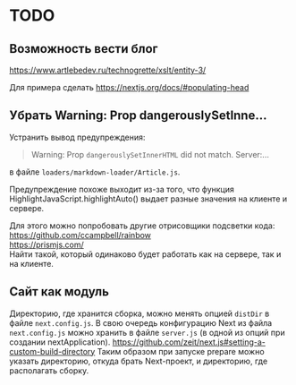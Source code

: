 TODO
====

Возможность вести блог
---------------------

https://www.artlebedev.ru/technogrette/xslt/entity-3/

Для примера сделать
https://nextjs.org/docs/#populating-head

Убрать Warning: Prop dangerouslySetInne...
------------------------------------------

Устранить вывод предупреждения:
> Warning: Prop `dangerouslySetInnerHTML` did not match. Server:...

в файле `loaders/markdown-loader/Article.js`.

Предупреждение похоже выходит из-за того, что 
функция HighlightJavaScript.highlightAuto()
выдает разные значения на клиенте и сервере.

Для этого можно попробовать другие отрисовщики подсветки кода:  
https://github.com/ccampbell/rainbow  
https://prismjs.com/  
Найти такой, который одинаково будет работать как на сервере, 
так и на клиенте.

Сайт как модуль
---------------

Директорию, где хранится сборка, можно менять опцией `distDir` в файле `next.config.js`. 
В свою очередь конфигурацию Next из файла `next.config.js` можно хранить 
в файле `server.js` (в одной из опций при создании nextApplication).
https://github.com/zeit/next.js#setting-a-custom-build-directory
Таким образом при запуске prepare можно указать директорию, откуда брать Next-проект, 
и директорию, где располагать сборку.  